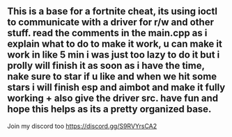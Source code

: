 ## This is a base for a fortnite cheat, its using ioctl to communicate with a driver for r/w and other stuff. read the comments in the main.cpp as i explain what to do to make it work, u can make it work in like 5 min i was just too lazy to do it but i prolly will finish it as soon as i have the time, nake sure to star if u like and when we hit some stars i will finish esp and aimbot and make it fully working + also give the driver src. have fun and hope this helps as its a pretty organized base.  

Join my discord too https://discord.gg/S9RVYrsCA2

